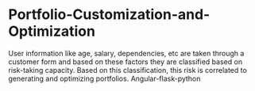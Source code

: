# Portfolio-Customization-and-Optimization
User information like age, salary, dependencies, etc are taken through a customer form and based on these factors they are classified based on risk-taking capacity. Based on this classification, this risk is correlated to generating and optimizing portfolios. Angular-flask-python
